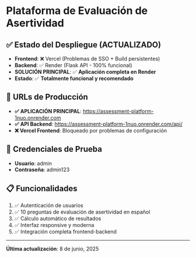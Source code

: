 # Plataforma de Evaluación de Asertividad

## ✅ Estado del Despliegue (ACTUALIZADO)

- **Frontend**: ❌ Vercel (Problemas de SSO + Build persistentes)
- **Backend**: ✅ Render (Flask API - 100% funcional)
- **SOLUCIÓN PRINCIPAL**: ✅ **Aplicación completa en Render**
- **Estado**: ✅ **Totalmente funcional y recomendado**

## 🔗 URLs de Producción

- **✅ APLICACIÓN PRINCIPAL**: https://assessment-platform-1nuo.onrender.com
- **✅ API Backend**: https://assessment-platform-1nuo.onrender.com/api/
- **❌ Vercel Frontend**: Bloqueado por problemas de configuración

## 🔐 Credenciales de Prueba

- **Usuario**: admin
- **Contraseña**: admin123

## 📋 Funcionalidades

1. ✅ Autenticación de usuarios
2. ✅ 10 preguntas de evaluación de asertividad en español
3. ✅ Cálculo automático de resultados
4. ✅ Interfaz responsive y moderna
5. ✅ Integración completa frontend-backend

---

**Última actualización**: 8 de junio, 2025
